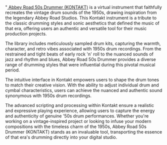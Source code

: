 "<a href="https://kalaplugins.com/abbey-road-50s-drummer-kontakt/"> Abbey Road 50s Drummer (KONTAKT)</a>
is a virtual instrument that faithfully recreates the vintage drum sounds of the 1950s, drawing inspiration from the legendary Abbey Road Studios. This Kontakt instrument is a tribute to the classic drumming styles and sonic aesthetics that defined the music of that era, offering users an authentic and versatile tool for their music production projects.

The library includes meticulously sampled drum kits, capturing the warmth, character, and retro vibes associated with 1950s drum recordings. From the restrained and tight beats of early rock 'n' roll to the nuanced sounds of jazz and rhythm and blues, Abbey Road 50s Drummer provides a diverse range of drumming styles that were influential during this pivotal musical period.

The intuitive interface in Kontakt empowers users to shape the drum tones to match their creative vision. With the ability to adjust individual drum and cymbal characteristics, users can achieve the nuanced and authentic sound synonymous with 1950s drum recordings.

The advanced scripting and processing within Kontakt ensure a realistic and expressive playing experience, allowing users to capture the energy and authenticity of genuine '50s drum performances. Whether you're working on a vintage-inspired project or looking to infuse your modern compositions with the timeless charm of the 1950s, Abbey Road 50s Drummer (KONTAKT) stands as an invaluable tool, transporting the essence of that era's drumming directly into your digital studio.
